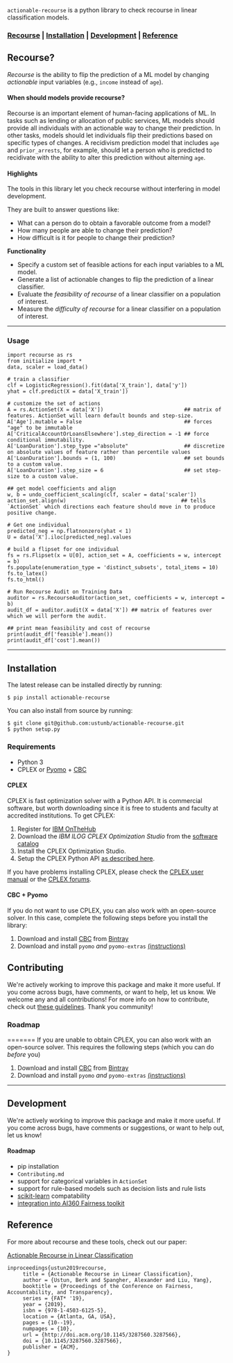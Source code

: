 `actionable-recourse` is a python library to check recourse in linear classification models. 

### [Recourse](https://github.com/ustunb/actionable-recourse/blob/master/README.md#recourse) | [Installation](https://github.com/ustunb/actionable-recourse/blob/master/README.md#installation) | [Development](https://github.com/ustunb/actionable-recourse/blob/master/README.md#development) | [Reference](https://github.com/ustunb/actionable-recourse/blob/master/README.md#reference)

## Recourse?

*Recourse* is the ability to flip the prediction of a ML model by changing *actionable* input variables (e.g., `income` instead of `age`).

#### When should models provide recourse?

Recourse is an important element of human-facing applications of ML. In tasks such as lending or allocation of public services, ML models should provide all individuals with an actionable way to change their prediction. In other tasks, models should let individuals flip their predictions based on specific types of changes. A recidivism prediction model that includes `age` and `prior_arrests`, for example, should let a person who is predicted to recidivate with the ability to alter this prediction without alterning `age`.

#### Highlights

The tools in this library let you check recourse without interfering in model development. 

They are built to answer questions like:

- What can a person do to obtain a favorable outcome from a model?
- How many people are able to change their prediction?
- How difficult is it for people to change their prediction?

**Functionality**

- Specify a custom set of feasible actions for each input variables to a ML model.
- Generate a list of actionable changes to flip the prediction of a linear classifier.
- Evaluate the *feasibility of recourse* of a linear classifier on a population of interest.
- Measure the *difficulty of recourse* for a linear classifier on a population of interest.

----
### Usage
```
import recourse as rs
from initialize import *
data, scaler = load_data()

# train a classifier
clf = LogisticRegression().fit(data['X_train'], data['y'])
yhat = clf.predict(X = data['X_train'])
      
# customize the set of actions
A = rs.ActionSet(X = data['X'])                          ## matrix of features. ActionSet will learn default bounds and step-size.
A['Age'].mutable = False                                 ## forces "age" to be immutable
A['CriticalAccountOrLoansElsewhere'].step_direction = -1 ## force conditional immutability.
A['LoanDuration'].step_type ="absolute"                  ## discretize on absolute values of feature rather than percentile values
A['LoanDuration'].bounds = (1, 100)                      ## set bounds to a custom value.
A['LoanDuration'].step_size = 6                          ## set step-size to a custom value.

## get model coefficients and align
w, b = undo_coefficient_scaling(clf, scaler = data['scaler'])
action_set.align(w)                                     ## tells `ActionSet` which directions each feature should move in to produce positive change.

# Get one individual
predicted_neg = np.flatnonzero(yhat < 1)
U = data['X'].iloc[predicted_neg].values

# build a flipset for one individual
fs = rs.Flipset(x = U[0], action_set = A, coefficients = w, intercept = b)
fs.populate(enumeration_type = 'distinct_subsets', total_items = 10)
fs.to_latex()
fs.to_html()

# Run Recourse Audit on Training Data
auditor = rs.RecourseAuditor(action_set, coefficients = w, intercept = b)
audit_df = auditor.audit(X = data['X']) ## matrix of features over which we will perform the audit.

## print mean feasibility and cost of recourse
print(audit_df['feasible'].mean())
print(audit_df['cost'].mean())
```

----
## Installation

The latest release can be installed directly by running:

```
$ pip install actionable-recourse
```

You can also install from source by running:

```
$ git clone git@github.com:ustunb/actionable-recourse.git
$ python setup.py
```

### Requirements

- Python 3
- CPLEX or [Pyomo](http://www.pyomo.org/) + [CBC](https://projects.coin-or.org/Cbc) 

 
#### CPLEX

CPLEX is fast optimization solver with a Python API. It is commercial software, but worth downloading since it is free to students and faculty at accredited institutions. To get CPLEX:

1. Register for [IBM OnTheHub](https://ibm.onthehub.com/)
2. Download the *IBM ILOG CPLEX Optimization Studio* from the [software catalog](https://ibm.onthehub.com/WebStore/ProductSearchOfferingList.aspx?srch=CPLEX)
3. Install the CPLEX Optimization Studio.
4. Setup the CPLEX Python API [as described here](https://www.ibm.com/support/knowledgecenter/SSSA5P_12.8.0/ilog.odms.cplex.help/CPLEX/GettingStarted/topics/set_up/Python_setup.html).

If you have problems installing CPLEX, please check the [CPLEX user manual](http://www-01.ibm.com/support/knowledgecenter/SSSA5P/welcome) or the [CPLEX forums](https://www.ibm.com/developerworks/community/forums/html/forum?id=11111111-0000-0000-0000-000000002059). 

#### CBC + Pyomo

If you do not want to use CPLEX, you can also work with an open-source solver. In this case, complete the following steps before you install the library:

1. Download and install [CBC](https://github.com/coin-or/Cbc) from [Bintray](https://bintray.com/coin-or/download/Cbc)
2. Download and install `pyomo` *and* `pyomo-extras` [(instructions)](http://www.pyomo.org/installation)

## Contributing

We're actively working to improve this package and make it more useful. If you come across bugs, have comments, or want to help, let us know. We welcome any and all contributions! For more info on how to contribute, check out [these guidelines](https://github.com/ustunb/actionable-recourse/blob/master/CONTRIBUTING.md). Thank you community!

### Roadmap

=======
If you are unable to obtain CPLEX, you can also work with an open-source solver. This requires the following steps (which you can do *before* you) 

1. Download and install [CBC](https://github.com/coin-or/Cbc) from [Bintray](https://bintray.com/coin-or/download/Cbc)
2. Download and install `pyomo` *and* `pyomo-extras` [(instructions)](http://www.pyomo.org/installation)

----

## Development 

We're actively working to improve this package and make it more useful. If you come across bugs, have comments or suggestions, or want to help out, let us know! 

#### Roadmap

- pip installation
- `Contributing.md`
- support for categorical variables in `ActionSet`
- support for rule-based models such as decision lists and rule lists
- [scikit-learn](http://scikit-learn.org/stable/developers/contributing.html#rolling-your-own-estimator) compatability
- [integration into AI360 Fairness toolkit](https://www.ibm.com/blogs/research/2018/09/ai-fairness-360/)


## Reference

For more about recourse and these tools, check out our paper:

[Actionable Recourse in Linear Classification](http://www.berkustun.com/docs/actionable_recourse.pdf)

```
inproceedings{ustun2019recourse,
     title = {Actionable Recourse in Linear Classification},
     author = {Ustun, Berk and Spangher, Alexander and Liu, Yang},
     booktitle = {Proceedings of the Conference on Fairness, Accountability, and Transparency},
     series = {FAT* '19},
     year = {2019},
     isbn = {978-1-4503-6125-5},
     location = {Atlanta, GA, USA},
     pages = {10--19},
     numpages = {10},
     url = {http://doi.acm.org/10.1145/3287560.3287566},
     doi = {10.1145/3287560.3287566},
     publisher = {ACM},
}
```
